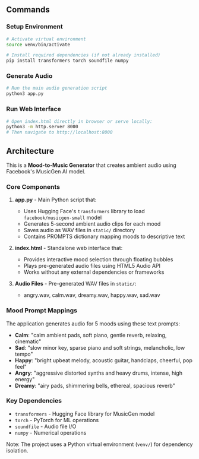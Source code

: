 ## Commands

### Setup Environment
```bash
# Activate virtual environment
source venv/bin/activate

# Install required dependencies (if not already installed)
pip install transformers torch soundfile numpy
```

### Generate Audio
```bash
# Run the main audio generation script
python3 app.py
```

### Run Web Interface
```bash
# Open index.html directly in browser or serve locally:
python3 -m http.server 8000
# Then navigate to http://localhost:8000
```

## Architecture

This is a **Mood-to-Music Generator** that creates ambient audio using Facebook's MusicGen AI model.

### Core Components

1. **app.py** - Main Python script that:
   - Uses Hugging Face's `transformers` library to load `facebook/musicgen-small` model
   - Generates 5-second ambient audio clips for each mood
   - Saves audio as WAV files in `static/` directory
   - Contains PROMPTS dictionary mapping moods to descriptive text

2. **index.html** - Standalone web interface that:
   - Provides interactive mood selection through floating bubbles
   - Plays pre-generated audio files using HTML5 Audio API
   - Works without any external dependencies or frameworks

3. **Audio Files** - Pre-generated WAV files in `static/`:
   - angry.wav, calm.wav, dreamy.wav, happy.wav, sad.wav

### Mood Prompt Mappings

The application generates audio for 5 moods using these text prompts:
- **Calm**: "calm ambient pads, soft piano, gentle reverb, relaxing, cinematic"
- **Sad**: "slow minor key, sparse piano and soft strings, melancholic, low tempo"
- **Happy**: "bright upbeat melody, acoustic guitar, handclaps, cheerful, pop feel"
- **Angry**: "aggressive distorted synths and heavy drums, intense, high energy"
- **Dreamy**: "airy pads, shimmering bells, ethereal, spacious reverb"

### Key Dependencies

- `transformers` - Hugging Face library for MusicGen model
- `torch` - PyTorch for ML operations
- `soundfile` - Audio file I/O
- `numpy` - Numerical operations

Note: The project uses a Python virtual environment (`venv/`) for dependency isolation.